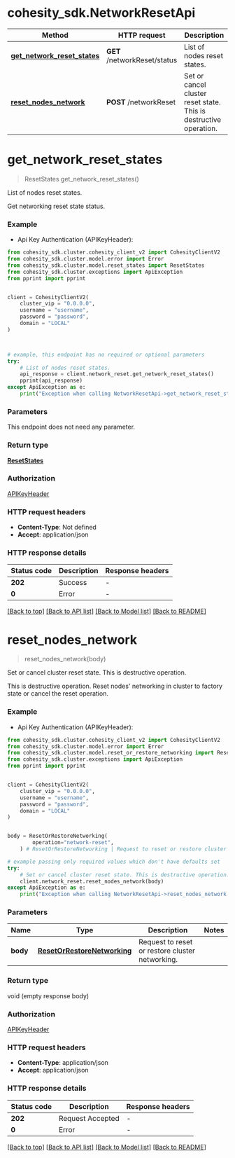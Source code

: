 # cohesity_sdk.NetworkResetApi


Method | HTTP request | Description
------------- | ------------- | -------------
[**get_network_reset_states**](NetworkResetApi.md#get_network_reset_states) | **GET** /networkReset/status | List of nodes reset states.
[**reset_nodes_network**](NetworkResetApi.md#reset_nodes_network) | **POST** /networkReset | Set or cancel cluster reset state. This is destructive operation.


# **get_network_reset_states**
> ResetStates get_network_reset_states()

List of nodes reset states.

Get networking reset state status.

### Example

* Api Key Authentication (APIKeyHeader):
```python
from cohesity_sdk.cluster.cohesity_client_v2 import CohesityClientV2
from cohesity_sdk.cluster.model.error import Error
from cohesity_sdk.cluster.model.reset_states import ResetStates
from cohesity_sdk.cluster.exceptions import ApiException
from pprint import pprint


client = CohesityClientV2(
	cluster_vip = "0.0.0.0",
	username = "username",
	password = "password",
	domain = "LOCAL"
)



# example, this endpoint has no required or optional parameters
try:
	# List of nodes reset states.
	api_response = client.network_reset.get_network_reset_states()
	pprint(api_response)
except ApiException as e:
	print("Exception when calling NetworkResetApi->get_network_reset_states: %s\n" % e)
```


### Parameters
This endpoint does not need any parameter.

### Return type

[**ResetStates**](ResetStates.md)

### Authorization

[APIKeyHeader](../README.md#APIKeyHeader)

### HTTP request headers

 - **Content-Type**: Not defined
 - **Accept**: application/json


### HTTP response details
| Status code | Description | Response headers |
|-------------|-------------|------------------|
**202** | Success |  -  |
**0** | Error |  -  |

[[Back to top]](#) [[Back to API list]](../README.md#documentation-for-api-endpoints) [[Back to Model list]](../README.md#documentation-for-models) [[Back to README]](../README.md)

# **reset_nodes_network**
> reset_nodes_network(body)

Set or cancel cluster reset state. This is destructive operation.

This is destructive operation. Reset nodes' networking in cluster to factory state or cancel the reset operation.

### Example

* Api Key Authentication (APIKeyHeader):
```python
from cohesity_sdk.cluster.cohesity_client_v2 import CohesityClientV2
from cohesity_sdk.cluster.model.error import Error
from cohesity_sdk.cluster.model.reset_or_restore_networking import ResetOrRestoreNetworking
from cohesity_sdk.cluster.exceptions import ApiException
from pprint import pprint


client = CohesityClientV2(
	cluster_vip = "0.0.0.0",
	username = "username",
	password = "password",
	domain = "LOCAL"
)


body = ResetOrRestoreNetworking(
        operation="network-reset",
    ) # ResetOrRestoreNetworking | Request to reset or restore cluster networking.

# example passing only required values which don't have defaults set
try:
	# Set or cancel cluster reset state. This is destructive operation.
	client.network_reset.reset_nodes_network(body)
except ApiException as e:
	print("Exception when calling NetworkResetApi->reset_nodes_network: %s\n" % e)
```


### Parameters

Name | Type | Description  | Notes
------------- | ------------- | ------------- | -------------
 **body** | [**ResetOrRestoreNetworking**](ResetOrRestoreNetworking.md)| Request to reset or restore cluster networking. |

### Return type

void (empty response body)

### Authorization

[APIKeyHeader](../README.md#APIKeyHeader)

### HTTP request headers

 - **Content-Type**: application/json
 - **Accept**: application/json


### HTTP response details
| Status code | Description | Response headers |
|-------------|-------------|------------------|
**202** | Request Accepted |  -  |
**0** | Error |  -  |

[[Back to top]](#) [[Back to API list]](../README.md#documentation-for-api-endpoints) [[Back to Model list]](../README.md#documentation-for-models) [[Back to README]](../README.md)

